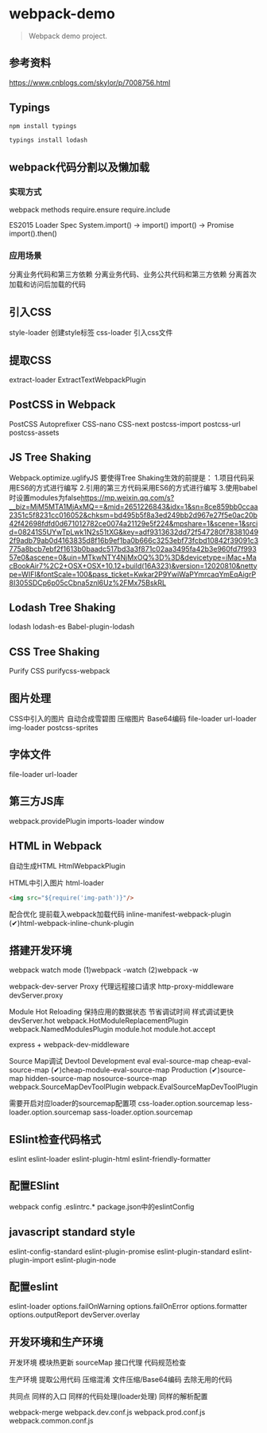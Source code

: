 # webpack-demo

> Webpack demo project.

## 参考资料

<https://www.cnblogs.com/skylor/p/7008756.html>

## Typings

``` bash
npm install typings

typings install lodash
```

## webpack代码分割以及懒加载

### 实现方式

webpack methods
  require.ensure
  require.include

ES2015 Loader Spec
  System.import() -> import()
  import() -> Promise
  import().then()

### 应用场景

  分离业务代码和第三方依赖
  分离业务代码、业务公共代码和第三方依赖
  分离首次加载和访问后加载的代码

## 引入CSS

style-loader 创建style标签
css-loader 引入css文件

## 提取CSS

extract-loader
ExtractTextWebpackPlugin

## PostCSS in Webpack

PostCSS
Autoprefixer
CSS-nano
CSS-next
postcss-import
postcss-url
postcss-assets

## JS Tree Shaking

Webpack.optimize.uglifyJS
要使得Tree Shaking生效的前提是：
1.项目代码采用ES6的方式进行编写
2.引用的第三方代码采用ES6的方式进行编写
3.使用babel时设置modules为false<https://mp.weixin.qq.com/s?__biz=MjM5MTA1MjAxMQ==&mid=2651226843&idx=1&sn=8ce859bb0ccaa2351c5f8231cc016052&chksm=bd495b5f8a3ed249bb2d967e27f5e0ac20b42f42698fdfd0d671012782ce0074a21129e5f224&mpshare=1&scene=1&srcid=08241S5UYwTpLwk1N2s51tXG&key=adf9313632dd72f547280f783810492f9adb79ab0d4163835d8f16b9ef1ba0b666c3253ebf73fcbd10842f39091c3775a8bcb7ebf2f1613b0baadc517bd3a3f871c02aa3495fa42b3e960fd7f99357e0&ascene=0&uin=MTkwNTY4NjMxOQ%3D%3D&devicetype=iMac+MacBookAir7%2C2+OSX+OSX+10.12+build(16A323)&version=12020810&nettype=WIFI&fontScale=100&pass_ticket=Kwkar2P9YwiWaPYmrcaqYmEqAigrP8I305SDCp6p05cCbna5znl6Uz%2FMx75BskRL>

## Lodash Tree Shaking

lodash
lodash-es
Babel-plugin-lodash

## CSS Tree Shaking

Purify CSS
purifycss-webpack

## 图片处理

CSS中引入的图片
自动合成雪碧图
压缩图片
Base64编码
file-loader
url-loader
img-loader
postcss-sprites

## 字体文件

file-loader
url-loader

## 第三方JS库

webpack.providePlugin
imports-loader
window

## HTML in Webpack

自动生成HTML
HtmlWebpackPlugin

HTML中引入图片
html-loader

``` html
<img src="${require('img-path')}"/>
```

配合优化
提前载入webpack加载代码
inline-manifest-webpack-plugin
(✔)html-webpack-inline-chunk-plugin

## 搭建开发环境

webpack watch mode
(1)webpack -watch
(2)webpack -w

webpack-dev-server
Proxy
代理远程接口请求 http-proxy-middleware devServer.proxy

Module Hot Reloading
保持应用的数据状态
节省调试时间
样式调试更快
devServer.hot
webpack.HotModuleReplacementPlugin
webpack.NamedModulesPlugin
module.hot
module.hot.accept

express + webpack-dev-middleware

Source Map调试
Devtool
  Development
    eval
    eval-source-map
    cheap-eval-source-map
    (✔)cheap-module-eval-source-map
  Production
    (✔)source-map
    hidden-source-map
    nosource-source-map
webpack.SourceMapDevToolPlugin
webpack.EvalSourceMapDevToolPlugin

需要开启对应loader的sourcemap配置项
css-loader.option.sourcemap
less-loader.option.sourcemap
sass-loader.option.sourcemap

## ESlint检查代码格式

eslint
eslint-loader
eslint-plugin-html
eslint-friendly-formatter

## 配置ESlint

webpack config
.eslintrc.*
package.json中的eslintConfig

## javascript standard style

eslint-config-standard
eslint-plugin-promise
eslint-plugin-standard
eslint-plugin-import
eslint-plugin-node

## 配置eslint

eslint-loader
  options.failOnWarning
  options.failOnError
  options.formatter
  options.outputReport
devServer.overlay

## 开发环境和生产环境

开发环境
  模块热更新
  sourceMap
  接口代理
  代码规范检查

生产环境
  提取公用代码
  压缩混淆
  文件压缩/Base64编码
  去除无用的代码

共同点
  同样的入口
  同样的代码处理(loader处理)
  同样的解析配置

webpack-merge
webpack.dev.conf.js
webpack.prod.conf.js
webpack.common.conf.js
